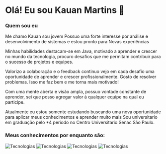 
# Olá! Eu sou Kauan Martins 👋

### Quem sou eu

Me chamo Kauan sou jovem Possuo uma forte interesse por análise e desenvolvimento de sistemas e estou pronto para Novas experiências 

Minhas habilidades destacam-se em Java, motivado a aprender e crescer no mundo da tecnologia, procuro desafios que me permitam contribuir para o sucesso de projetos e equipes.

Valorizo a colaboração e o feedback continuo vejo em cada desafio uma oportunidade de aprender e crescer profissionalmente. Gosto de resolver problemas. Isso me faz bem e me torna mais motivado!

Com uma mente aberta e visão ampla, possuo vontade constante de aprender, sei que posso agregar valor à qualquer equipe na qual eu participe.

Atualmente eu estou somente estudando buscando uma nova oportunidade para aplicar meus conhecimentos e aprender muito mais
Sou universitario em graduação pelo *4 periodo no Centro Universitario Senac São Paulo.


###  Meus conhecimentos por enquanto são: 

![Tecnologias](https://img.shields.io/badge/HTML5-E34F26?style=for-the-badge&logo=html5&logoColor=white) ![Tecnologias](https://img.shields.io/badge/Java-ED8B00?style=for-the-badge&logo=openjdk&logoColor=white) ![Tecnologias](https://img.shields.io/badge/CSS-239120?&style=for-the-badge&logo=css3&logoColor=white) ![Tecnologias](https://img.shields.io/badge/MySQL-00000F?style=for-the-badge&logo=mysql&logoColor=white) 



